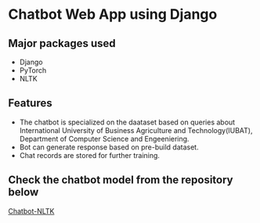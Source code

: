 # Chatbot Web App using Django

## Major packages used
- Django
- PyTorch
- NLTK

## Features
- The chatbot is specialized on the daataset based on queries about International University of Business Agriculture and Technology(IUBAT), Department of Computer Science and Engeeniering.
- Bot can generate response based on pre-build dataset.
- Chat records are stored for further training.

## Check the chatbot model from the repository below
[Chatbot-NLTK](https://github.com/shz-code/chatbot-nltk)